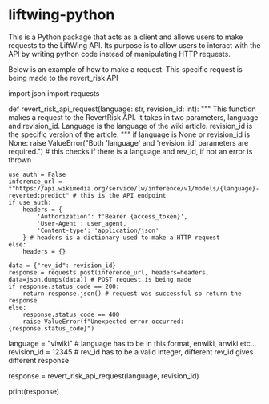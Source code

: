 # liftwing-python

This is a Python package that acts as a client and allows users to make requests to the LiftWing API.
Its purpose is to allow users to interact with the API by writing python code instead of manipulating HTTP requests.

Below is an example of how to make a request. This specific request is being made to the revert_risk API

import json
import requests

def revert_risk_api_request(language: str, revision_id: int):
    """
    This function makes a request to the RevertRisk API. It takes in two parameters, language and revision_id. Language is the language of the wiki article.
    revision_id is the specific version of the article.
    """
    if language is None or revision_id is None:
            raise ValueError("Both 'language' and 'revision_id' parameters are required.") # this checks if there is a language and rev_id, if not an error is thrown
    

    use_auth = False
    inference_url = f"https://api.wikimedia.org/service/lw/inference/v1/models/{language}-reverted:predict" # this is the API endpoint
    if use_auth:
        headers = {
            'Authorization': f'Bearer {access_token}', 
            'User-Agent': user_agent,
            'Content-type': 'application/json'
        } # headers is a dictionary used to make a HTTP request
    else:
        headers = {}

    data = {"rev_id": revision_id}
    response = requests.post(inference_url, headers=headers, data=json.dumps(data)) # POST request is being made 
    if response.status_code == 200:
        return response.json() # request was successful so return the response
    else:
        response.status_code == 400
        raise ValueError(f"Unexpected error occurred: {response.status_code}")


language = "viwiki" # language has to be in this format, enwiki, arwiki etc...
revision_id = 12345 # rev_id has to be a valid integer, different rev_id gives different response

response = revert_risk_api_request(language, revision_id)

print(response)